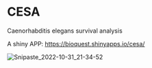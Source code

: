 # CESA
Caenorhabditis elegans survival analysis

A shiny APP: https://bioquest.shinyapps.io/cesa/

![Snipaste_2022-10-31_21-34-52](https://user-images.githubusercontent.com/37234272/199023767-742302ab-df32-487c-ba8e-e47d347aca74.png)
